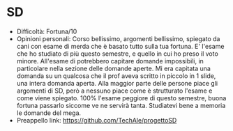 # SD
- Difficoltà: Fortuna/10
- Opinioni personali: Corso bellissimo, argomenti bellissimo, spiegato da 
cani con esame di merda che è basato tutto sulla tua fortuna. E' l'esame 
che ho studiato di più questo semestre, e quello in cui ho preso il voto 
minore. All'esame di potrebbero capitare domande impossibili, in 
particolare nella sezione delle domande aperte. Mi era capitata una 
domanda su un qualcosa che il prof aveva scritto in piccolo in 1 slide, 
una intera domanda aperta. Alla maggior parte delle persone piace gli 
argomenti di SD, però a nessuno piace come è strutturato l'esame e come 
viene spiegato. 100% l'esame peggiore di questo semestre, buona fortuna 
passarlo siccome ve ne servirà tanta. Studiatevi bene a memoria le domande 
del mega.
- Preappello link: https://github.com/TechAle/progettoSD